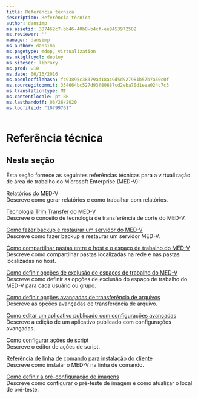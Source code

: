 ```yaml
---
title: Referência técnica
description: Referência técnica
author: dansimp
ms.assetid: 387462c7-bb46-40b8-b4cf-ee9453972582
ms.reviewer: ''
manager: dansimp
ms.author: dansimp
ms.pagetype: mdop, virtualization
ms.mktglfcycl: deploy
ms.sitesec: library
ms.prod: w10
ms.date: 06/16/2016
ms.openlocfilehash: fc93895c38379ad18ac9d5d927981b57b7a50c0f
ms.sourcegitcommit: 354664bc527d93f80687cd2eba70d1eea024c7c3
ms.translationtype: MT
ms.contentlocale: pt-BR
ms.lasthandoff: 06/26/2020
ms.locfileid: "10799761"
---
```

# Referência técnica


## Nesta seção


Esta seção fornece as seguintes referências técnicas para a virtualização de área de trabalho do Microsoft Enterprise (MED-V):

<a href="" id="med-v-reporting"></a>[Relatórios do MED-V](med-v-reporting.md)  
Descreve como gerar relatórios e como trabalhar com relatórios.

<a href="" id="med-v-trim-transfer-technology"></a>[Tecnologia Trim Transfer do MED-V](med-v-trim-transfer-technology-medvv2.md)  
Descreve o conceito de tecnologia de transferência de corte do MED-V.

<a href="" id="how-to-back-up-and-restore-a-med-v-server"></a>[Como fazer backup e restaurar um servidor do MED-V](how-to-back-up-and-restore-a-med-v-server.md)  
Descreve como fazer backup e restaurar um servidor MED-V.

<a href="" id="how-to-share-folders-between-the-host-and-the-med-v-workspace"></a>[Como compartilhar pastas entre o host e o espaço de trabalho do MED-V](how-to-share-folders-between-the-host-and-the-med-v-workspace.md)  
Descreve como compartilhar pastas localizadas na rede e nas pastas localizadas no host.

<a href="" id="how-to-set-med-v-workspace-deletion-options"></a>[Como definir opções de exclusão de espaços de trabalho do MED-V](how-to-set-med-v-workspace-deletion-options.md)  
Descreve como definir as opções de exclusão do espaço de trabalho do MED-V para cada usuário ou grupo.

<a href="" id="how-to-set-advanced-file-transfer-options"></a>[Como definir opções avançadas de transferência de arquivos](how-to-set-advanced-file-transfer-options.md)  
Descreve as opções avançadas de transferência de arquivo.

<a href="" id="how-to-edit-a-published-application-with-advanced-settings"></a>[Como editar um aplicativo publicado com configurações avançadas](how-to-edit-a-published-application-with-advanced-settings.md)  
Descreve a edição de um aplicativo publicado com configurações avançadas.

<a href="" id="how-to-set-up-script-actions"></a>[Como configurar ações de script](how-to-set-up-script-actions.md)  
Descreve o editor de ações de script.

<a href="" id="client-installation-command-line-reference"></a>[Referência de linha de comando para instalação do cliente](client-installation-command-line-reference.md)  
Descreve como instalar o MED-V na linha de comando.

<a href="" id="how-to-configure-image-pre-staging"></a>[Como definir a pré-configuração de imagens](how-to-configure-image-pre-staging.md)  
Descreve como configurar o pré-teste de imagem e como atualizar o local de pré-teste.

 

 





